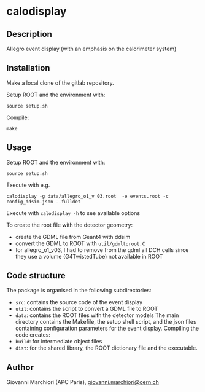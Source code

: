 # calodisplay

## Description
Allegro event display (with an emphasis on the calorimeter system)


## Installation
Make a local clone of the gitlab repository.

Setup ROOT and the environment with:
```
source setup.sh
```

Compile:
```
make
```

## Usage
Setup ROOT and the environment with:
```
source setup.sh
```

Execute with e.g.
```
calodisplay -g data/allegro_o1_v 03.root  -e events.root -c config_ddsim.json --fulldet
```
Execute with `calodisplay -h` to see available options

To create the root file with the detector geometry:
- create the GDML file from Geant4 with ddsim
- convert the GDML to ROOT with `util/gdmltoroot.C`
- for allegro_o1_v03, I had to remove from the gdml all DCH cells since they use a volume (G4TwistedTube) not available in ROOT

## Code structure
The package is organised in the following subdirectories:
- `src`: contains the source code of the event display
- `util`: contains the script to convert a GDML file to ROOT
- `data`: contains the ROOT files with the detector models
The main directory contains the Makefile, the setup shell script, and the json files containing configuration parameters for the event display.
Compiling the code creates:
- `build`: for intermediate object files
- `dist`: for the shared library, the ROOT dictionary file and the executable.


## Author
Giovanni Marchiori (APC Paris), giovanni.marchiori@cern.ch